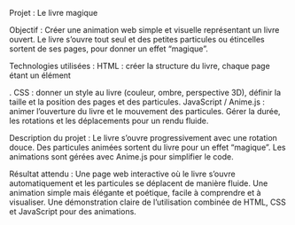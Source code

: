 Projet : Le livre magique 

Objectif :
Créer une animation web simple et visuelle représentant un livre ouvert.
Le livre s’ouvre tout seul et des petites particules ou étincelles sortent de ses pages, pour donner un effet “magique”.

Technologies utilisées :
HTML : créer la structure du livre, chaque page étant un élément <div>.
CSS : donner un style au livre (couleur, ombre, perspective 3D), définir la taille et la position des pages et des particules.
JavaScript / Anime.js : animer l’ouverture du livre et le mouvement des particules. Gérer la durée, les rotations et les déplacements pour un rendu fluide.

Description du projet :
Le livre s’ouvre progressivement avec une rotation douce.
Des particules animées sortent du livre pour un effet “magique”.
Les animations sont gérées avec Anime.js pour simplifier le code.

Résultat attendu :
Une page web interactive où le livre s’ouvre automatiquement et les particules se déplacent de manière fluide.
Une animation simple mais élégante et poétique, facile à comprendre et à visualiser.
Une démonstration claire de l’utilisation combinée de HTML, CSS et JavaScript pour des animations.
